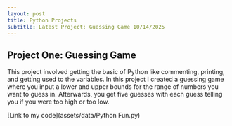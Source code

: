```yaml
---
layout: post
title: Python Projects
subtitle: Latest Project: Guessing Game 10/14/2025
---
```



## Project One: Guessing Game
This project involved getting the basic of Python like commenting, printing, and getting used to the variables. In this project I created a guessing game where you input a lower and upper bounds for the range of numbers you want to guess in. Afterwards, you get five guesses with each guess telling you if you were too high or too low.

[Link to my code](assets/data/Python Fun.py)
